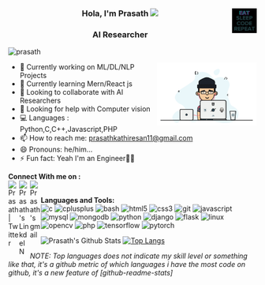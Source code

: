 <h3 align="center"> Hola, I'm Prasath <img src="https://media.giphy.com/media/hvRJCLFzcasrR4ia7z/giphy.gif" width="25px"><img align = "right" width=10% src="https://github.com/Starkultra/Starkultra/blob/master/Source/giphy.gif"> </h3>
<h3 align="center">AI Researcher</h3>
<p align="left"> <img src="https://komarev.com/ghpvc/?username=Starkultra" alt="prasath" /> </p>



<img align = "right" width=40% src="https://github.com/Starkultra/Starkultra/blob/master/Source/code.gif">


- 🔭 Currently working on  ML/DL/NLP Projects
- 🌱 Currently learning  Mern/React js
- 👯 Looking to collaborate with AI Researchers
- 🤔 Looking for help with Computer vision
- 💻 Languages : Python,C,C++,Javascript,PHP
- 📫 How to reach me: prasathkathiresan11@gmail.com 
- 😄 Pronouns: he/him...
- ⚡ Fun fact: Yeah I'm an Engineer:thinking::sweat_smile:


**Connect With me on :** 
<br>
<a href="https://twitter.com/PRASATH03254966">
  <img align="left" alt="Prasath | Twitter" width="22px" src="https://cdn.jsdelivr.net/npm/simple-icons@v3/icons/twitter.svg" />
</a>
<a href="https://www.linkedin.com/in/prasath-kathiresan-60138516a/">
  <img align="left" alt="Prasath's LinkdeIN" width="22px" src="https://cdn.jsdelivr.net/npm/simple-icons@v3/icons/linkedin.svg" />
</a>
<a>
  <img align="left" alt="Prasath's gmail" width="22px" src="https://cdn.jsdelivr.net/npm/simple-icons@v3/icons/gmail.svg" />
  </a>
</br>


**Languages and Tools:**  
<a>
<img src="https://devicons.github.io/devicon/devicon.git/icons/c/c-original.svg" alt="c" width="40" height="40"/> 
<img src="https://devicons.github.io/devicon/devicon.git/icons/cplusplus/cplusplus-original.svg" alt="cplusplus" width="40" height="40"/>
<img src="https://www.vectorlogo.zone/logos/gnu_bash/gnu_bash-icon.svg" alt="bash" width="40" height="40"/>
<img src="https://devicons.github.io/devicon/devicon.git/icons/html5/html5-original-wordmark.svg" alt="html5" width="40" height="40"/> 
<img src="https://devicons.github.io/devicon/devicon.git/icons/css3/css3-original-wordmark.svg" alt="css3" width="40" height="40"/> 
<img src="https://www.vectorlogo.zone/logos/git-scm/git-scm-icon.svg" alt="git" width="40" height="40"/> 
<img src="https://devicons.github.io/devicon/devicon.git/icons/javascript/javascript-original.svg" alt="javascript" width="40" height="40"/>
<img src="https://devicons.github.io/devicon/devicon.git/icons/mysql/mysql-original-wordmark.svg" alt="mysql" width="40" height="40"/>
<img src="https://devicons.github.io/devicon/devicon.git/icons/mongodb/mongodb-original-wordmark.svg" alt="mongodb" width="40" height="40"/>
<img src="https://devicons.github.io/devicon/devicon.git/icons/python/python-original.svg" alt="python" width="40" height="40"/>
<img src="https://devicons.github.io/devicon/devicon.git/icons/django/django-original.svg" alt="django" width="40" height="40"/>
<img src="https://www.vectorlogo.zone/logos/pocoo_flask/pocoo_flask-icon.svg" alt="flask" width="40" height="40"/>
<img src="https://devicons.github.io/devicon/devicon.git/icons/linux/linux-original.svg" alt="linux" width="40" height="40"/>
<img src="https://www.vectorlogo.zone/logos/opencv/opencv-icon.svg" alt="opencv" width="40" height="40"/> 
<img src="https://devicons.github.io/devicon/devicon.git/icons/php/php-original.svg" alt="php" width="40" height="40"/>
<img src="https://www.vectorlogo.zone/logos/tensorflow/tensorflow-icon.svg" alt="tensorflow" width="40" height="40"/>
<img src="https://www.vectorlogo.zone/logos/pytorch/pytorch-icon.svg" alt="pytorch" width="40" height="40"/>
  </a>



![Prasath's Github Stats](https://github-readme-stats.vercel.app/api?username=Starkultra&show_icons=true&theme=tokyonight)      [![Top Langs](https://github-readme-stats.vercel.app/api/top-langs/?username=Starkultra&theme=tokyonight)](https://github.com/Starkultra/github-readme-stats)

*NOTE: Top languages does not indicate my skill level or something like that, it's a github metric of which languages i have the most code on github, it's a new feature of [github-readme-stats]*
